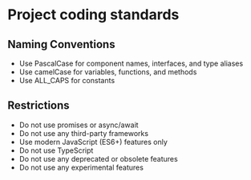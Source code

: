 # Project coding standards

## Naming Conventions

- Use PascalCase for component names, interfaces, and type aliases
- Use camelCase for variables, functions, and methods
- Use ALL_CAPS for constants

## Restrictions

- Do not use promises or async/await
- Do not use any third-party frameworks
- Use modern JavaScript (ES6+) features only
- Do not use TypeScript
- Do not use any deprecated or obsolete features
- Do not use any experimental features
